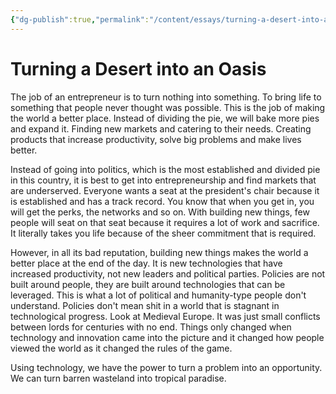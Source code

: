 ```yaml
---
{"dg-publish":true,"permalink":"/content/essays/turning-a-desert-into-an-oasis/","noteIcon":"2"}
---
```


# Turning a Desert into an Oasis

The job of an entrepreneur is to turn nothing into something. To bring life to something that people never thought was possible. This is the job of making the world a better place. Instead of dividing the pie, we will bake more pies and expand it. Finding new markets and catering to their needs. Creating products that increase productivity, solve big problems and make lives better.

Instead of going into politics, which is the most established and divided pie in this country, it is best to get into entrepreneurship and find markets that are underserved. Everyone wants a seat at the president's chair because it is established and has a track record. You know that when you get in, you will get the perks, the networks and so on. With building new things, few people will seat on that seat because it requires a lot of work and sacrifice. It literally takes you life because of the sheer commitment that is required. 

However, in all its bad reputation, building new things makes the world a better place at the end of the day. It is new technologies that have increased productivity, not new leaders and political parties. Policies are not built around people, they are built around technologies that can be leveraged. This is what a lot of political and humanity-type people don't understand. Policies don't mean shit in a world that is stagnant in technological progress. Look at Medieval Europe. It was just small conflicts between lords for centuries with no end. Things only changed when technology and innovation came into the picture and it changed how people viewed the world as it changed the rules of the game. 

Using technology, we have the power to turn a problem into an opportunity. We can turn barren wasteland into tropical paradise. 